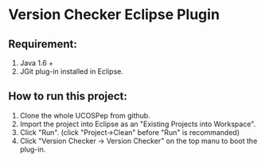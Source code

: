 Version Checker Eclipse Plugin
=======
Requirement:
------------------------
1. Java 1.6 +
2. JGit plug-in installed in Eclipse.

How to run this project:
------------------------
1. Clone the whole UCOSPep from github.
2. Import the project into Eclipse as an "Existing Projects into Workspace".
3. Click "Run". (click "Project->Clean" before "Run" is recommanded)
4. Click "Version Checker -> Version Checker" on the top manu to boot the plug-in.